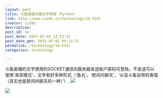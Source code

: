 ```yaml
---
layout: post
title: 斗鱼直播页面文字获取（Python）
link: http://www.csi0n.cn/technology/14.html
creator: csi0n
description: 
post_id: 14
post_date: 2015-02-02 12:13:31
post_date_gmt: 2015-02-02 04:13:31
permalink: /technology/14.html
categories: technology

---
```


斗鱼直播的文字使用的SOCKET通信向服务器发送账户密码可登陆，不发送可以使用'来宾模式'，文字有好多种形式（‘鱼丸’，‘房间内聊天’，‘以及斗鱼自带的表情（其实也是房间内聊天的一种）’）.
![](http://i1.tietuku.com/ef6c8452949af9a7.png)

![](http://i1.tietuku.com/908993aae7fec4a2.png)